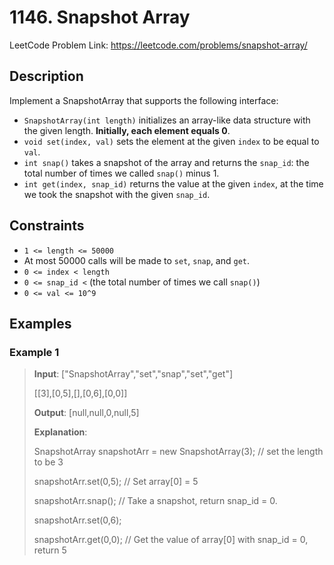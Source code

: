 # 1146. Snapshot Array

LeetCode Problem Link: <https://leetcode.com/problems/snapshot-array/>

## Description

Implement a SnapshotArray that supports the following interface:

- `SnapshotArray(int length)` initializes an array-like data structure with the given length. **Initially, each element equals 0**.
- `void set(index, val)` sets the element at the given `index` to be equal to `val`.
- `int snap()` takes a snapshot of the array and returns the `snap_id`: the total number of times we called `snap()` minus 1.
- `int get(index, snap_id)` returns the value at the given `index`, at the time we took the snapshot with the given `snap_id`.

## Constraints

- `1 <= length <= 50000`
- At most 50000 calls will be made to `set`, `snap`, and `get`.
- `0 <= index < length`
- `0 <= snap_id <` (the total number of times we call `snap()`)
- `0 <= val <= 10^9`

## Examples

### Example 1

> **Input**: ["SnapshotArray","set","snap","set","get"]
>
> [[3],[0,5],[],[0,6],[0,0]]
>
> **Output**: [null,null,0,null,5]
>
> **Explanation**:
>
> SnapshotArray snapshotArr = new SnapshotArray(3); // set the length to be 3
>
> snapshotArr.set(0,5);  // Set array[0] = 5
>
> snapshotArr.snap();  // Take a snapshot, return snap_id = 0.
>
> snapshotArr.set(0,6);
>
> snapshotArr.get(0,0);  // Get the value of array[0] with snap_id = 0, return 5